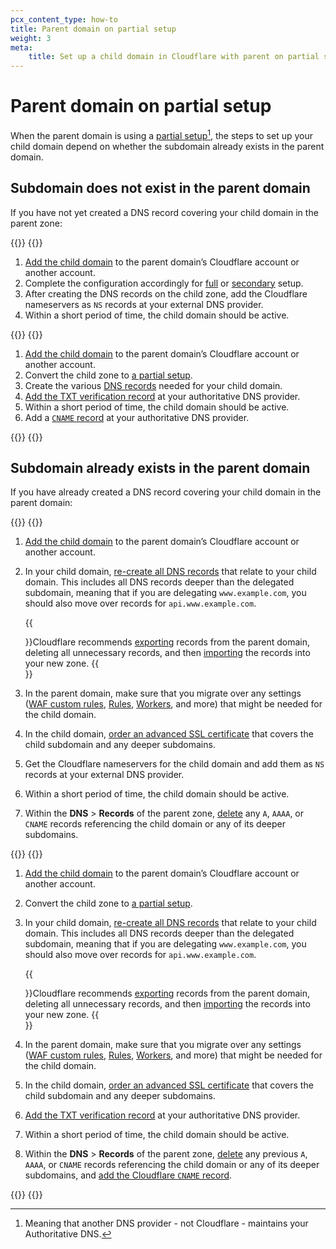 ```yaml
---
pcx_content_type: how-to
title: Parent domain on partial setup
weight: 3
meta:
    title: Set up a child domain in Cloudflare with parent on partial setup
---
```


# Parent domain on partial setup

When the parent domain is using a [partial setup](/dns/zone-setups/partial-setup/)[^2], the steps to set up your child domain depend on whether the subdomain already exists in the parent domain.

## Subdomain does not exist in the parent domain

If you have not yet created a DNS record covering your child domain in the parent zone:

{{<tabs labels="Child is full or secondary | Child is partial">}}
{{<tab label="child is full or secondary" no-code="true">}}

1. [Add the child domain](/fundamentals/setup/manage-domains/add-site/) to the parent domain’s Cloudflare account or another account.
2. Complete the configuration accordingly for [full](/dns/zone-setups/full-setup/setup/) or [secondary](/dns/zone-setups/zone-transfers/cloudflare-as-secondary/setup/) setup.
3. After creating the DNS records on the child zone, add the Cloudflare nameservers as `NS` records at your external DNS provider.
4. Within a short period of time, the child domain should be active.

{{</tab>}}
{{<tab label="child is partial" no-code="true">}}

1. [Add the child domain](/fundamentals/setup/manage-domains/add-site/) to the parent domain’s Cloudflare account or another account.
2. Convert the child zone to [a partial setup](/dns/zone-setups/partial-setup/setup/#add-your-domain-to-cloudflare).
3. Create the various [DNS records](/dns/manage-dns-records/how-to/create-dns-records/) needed for your child domain.
4. [Add the TXT verification record](/dns/zone-setups/partial-setup/setup/#verify-ownership-for-your-domain) at your authoritative DNS provider.
5. Within a short period of time, the child domain should be active.
6. Add a [`CNAME` record](/dns/zone-setups/partial-setup/setup/#add-dns-records) at your authoritative DNS provider.

{{</tab>}}
{{</tabs>}}

## Subdomain already exists in the parent domain

If you have already created a DNS record covering your child domain in the parent domain:

{{<tabs labels="Child is full or secondary | Child is partial">}}
{{<tab label="child is full or secondary" no-code="true">}}

1. [Add the child domain](/fundamentals/setup/manage-domains/add-site/) to the parent domain’s Cloudflare account or another account.
2. In your child domain, [re-create all DNS records](/dns/manage-dns-records/how-to/create-dns-records/) that relate to your child domain. This includes all DNS records deeper than the delegated subdomain, meaning that if you are delegating `www.example.com`, you should also move over records for `api.www.example.com`.

    {{<Aside type="note">}}Cloudflare recommends [exporting](/dns/manage-dns-records/how-to/import-and-export/#export-records) records from the parent domain, deleting all unnecessary records, and then [importing](/dns/manage-dns-records/how-to/import-and-export/#import-records) the records into your new zone.
    {{</Aside>}}

3. In the parent domain, make sure that you migrate over any settings ([WAF custom rules](/waf/custom-rules/), [Rules](/rules/), [Workers](/workers/), and more) that might be needed for the child domain.
4. In the child domain, [order an advanced SSL certificate](/ssl/edge-certificates/advanced-certificate-manager/) that covers the child subdomain and any deeper subdomains.
5. Get the Cloudflare nameservers for the child domain and add them as `NS` records at your external DNS provider.
6. Within a short period of time, the child domain should be active.
7. Within the **DNS** > **Records** of the parent zone, [delete](/dns/manage-dns-records/how-to/create-dns-records/#delete-dns-records) any `A`, `AAAA`, or `CNAME` records referencing the child domain or any of its deeper subdomains.

{{</tab>}}
{{<tab label="child is partial" no-code="true">}}

1. [Add the child domain](/fundamentals/setup/manage-domains/add-site/) to the parent domain’s Cloudflare account or another account.
2. Convert the child zone to [a partial setup](/dns/zone-setups/partial-setup/setup/#add-your-domain-to-cloudflare).
3. In your child domain, [re-create all DNS records](/dns/manage-dns-records/how-to/create-dns-records/) that relate to your child domain. This includes all DNS records deeper than the delegated subdomain, meaning that if you are delegating `www.example.com`, you should also move over records for `api.www.example.com`.

    {{<Aside type="note">}}Cloudflare recommends [exporting](/dns/manage-dns-records/how-to/import-and-export/#export-records) records from the parent domain, deleting all unnecessary records, and then [importing](/dns/manage-dns-records/how-to/import-and-export/#import-records) the records into your new zone.
    {{</Aside>}}

4. In the parent domain, make sure that you migrate over any settings ([WAF custom rules](/waf/custom-rules/), [Rules](/rules/), [Workers](/workers/), and more) that might be needed for the child domain.
5. In the child domain, [order an advanced SSL certificate](/ssl/edge-certificates/advanced-certificate-manager/) that covers the child subdomain and any deeper subdomains.
6. [Add the TXT verification record](/dns/zone-setups/partial-setup/setup/#verify-ownership-for-your-domain) at your authoritative DNS provider.
7. Within a short period of time, the child domain should be active.
8. Within the **DNS** > **Records** of the parent zone, [delete](/dns/manage-dns-records/how-to/create-dns-records/#delete-dns-records) any previous `A`, `AAAA`, or `CNAME` records referencing the child domain or any of its deeper subdomains, and [add the Cloudflare `CNAME` record](/dns/zone-setups/partial-setup/setup/#add-dns-records).

{{</tab>}}
{{</tabs>}}

[^2]: Meaning that another DNS provider - not Cloudflare - maintains your Authoritative DNS.